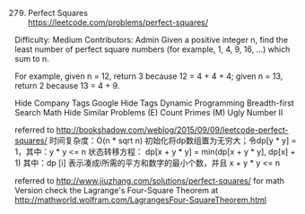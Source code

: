 279. Perfect Squares   
https://leetcode.com/problems/perfect-squares/

Difficulty: Medium
Contributors: Admin
Given a positive integer n, find the least number of perfect square numbers (for example, 1, 4, 9, 16, ...) which sum to n.

For example, given n = 12, return 3 because 12 = 4 + 4 + 4; given n = 13, return 2 because 13 = 4 + 9.

Hide Company Tags Google
Hide Tags Dynamic Programming Breadth-first Search Math
Hide Similar Problems (E) Count Primes (M) Ugly Number II

referred to http://bookshadow.com/weblog/2015/09/09/leetcode-perfect-squares/
时间复杂度：O(n * sqrt n)
初始化将dp数组置为无穷大；令dp[y * y] = 1，其中：y * y <= n
状态转移方程：
dp[x + y * y] = min(dp[x + y * y], dp[x] + 1)
其中：dp [i] 表示凑成i所需的平方和数字的最小个数，并且 x + y * y <= n

referred to http://www.jiuzhang.com/solutions/perfect-squares/
for math Version
check the Lagrange's Four-Square Theorem at http://mathworld.wolfram.com/LagrangesFour-SquareTheorem.html
